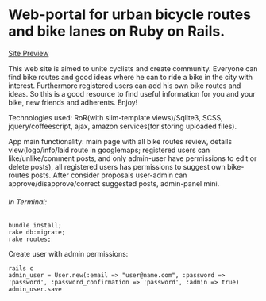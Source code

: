 # Web-portal for urban bicycle routes and bike lanes on Ruby on Rails.
[Site Preview](http://lvivbike.herokuapp.com)

This web site is aimed to unite cyclists and create community. Everyone can find bike routes and good ideas where he can to ride a bike in the city with interest. Furthermore registered users can add his own bike routes and ideas. So this is a good resource to find useful information for you and your bike, new friends and adherents. Enjoy!


Technologies used: RoR(with slim-template views)/Sqlite3, SCSS, jquery/coffeescript, ajax, amazon services(for storing uploaded files).

App main functionality: main page with all bike routes review, details view(logo/info/laid route in googlemaps; registered users can like/unlike/comment posts, and only admin-user have permissions to edit or delete posts), all registered users has permissions to suggest own bike-routes posts. After consider proposals user-admin can approve/disapprove/correct suggested posts, admin-panel mini.

###### In Terminal:
```
bundle install;
rake db:migrate;
rake routes;
```
Create user with admin permissions:
```
rails c
admin_user = User.new(:email => "user@name.com", :password => 'password', :password_confirmation => 'password', :admin => true)
admin_user.save
```
